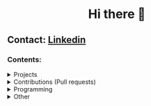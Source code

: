 <h1 align="center">Hi there 👋</h1>

## Contact: [Linkedin](https://www.linkedin.com/in/giuseppe-ferrara-link/)

### Contents:

<details>
 <summary>Projects</summary>
 
 <ul>
  <li>Ciao</li>
 </ul>

</details>

<details>
 <summary>Contributions (Pull requests)</summary>
</details>

<details>
 <summary>Programming</summary>
</details>

<details>
 <summary>Other</summary>
</details>
